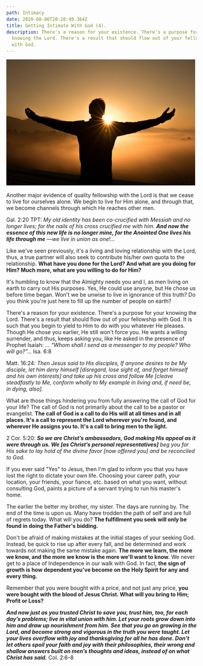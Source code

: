 ```yaml
---
path: Intimacy
date: 2020-08-06T20:28:49.364Z
title: Getting Intimate With God (4).
description: There's a reason for your existence. There's a purpose for your
  knowing the Lord. There's a result that should flow out of your fellowship
  with God.
---
```

![](../assets/photo-1499209974431-9dddcece7f88.jpg)

Another major evidence of quality fellowship with the Lord is that we cease to live for ourselves alone. We begin to live for Him alone, and through that, we become channels through which He reaches other men.

Gal. 2:20 TPT: *My old identity has been co-crucified with Messiah and no longer lives; for the nails of his cross crucified me with him. **And now the essence of this new life is no longer mine, for the Anointed One lives his life through me** —we live in union as one!...*

Like we've seen previously, it's a living and loving relationship with the Lord, thus, a true partner will also seek to contribute his/her own quota to the relationship. **What have you done for the Lord? And what are you doing for Him? Much more, what are you willing to do for Him?**

It's humbling to know that the Almighty needs you and I, as men living on earth to carry out His purposes. Yes, He could use anyone, but He chose us before time began. Won't we be unwise to live in ignorance of this truth? Do you think you're just here to fill up the number of people on earth?

There's a reason for your existence. There's a purpose for your knowing the Lord. There's a result that should flow out of your fellowship with God. It is such that you begin to yield to Him to do with you whatever He pleases. Though He chose you earlier, He still won't force you. He wants a willing surrender, and thus, keeps asking you, like He asked in the presence of Prophet Isaiah: *... “Whom shall I send as a messenger to my people? Who will go?”...* Isa. 6:8

Matt. 16:24: *Then Jesus said to His disciples, If anyone desires to be My disciple, let him deny himself \[disregard, lose sight of, and forget himself and his own interests] and take up his cross and follow Me \[cleave steadfastly to Me, conform wholly to My example in living and, if need be, in dying, also].*

What are those things hindering you from fully answering the call of God for your life? The call of God is not primarily about the call to be a pastor or evangelist. **The call of God is a call to do His will at all times and in all places. It's a call to represent the Lord wherever you're found, and wherever He assigns you to. It's a call to bring men to the light.**

2 Cor. 5:20: ***So we are Christ’s ambassadors, God making His appeal as it were through us. We \[as Christ’s personal representatives]** beg you for His sake to lay hold of the divine favor \[now offered you] and be reconciled to God.*

If you ever said "Yes" to Jesus, then I'm glad to inform you that you have lost the right to dictate your own life. Choosing your career path, your location, your friends, your fiance, etc. based on what you want, without consulting God, paints a picture of a servant trying to run his master's home.

The earlier the better my brother, my sister. The days are running by. The end of the time is upon us. Many have trodden the path of self and are full of regrets today. What will you do? **The fulfillment you seek will only be found in doing the Father's bidding.**

Don't be afraid of making mistakes at the initial stages of your seeking God. Instead, be quick to rise up after every fall, and be determined and work towards not making the same mistake again. **The more we learn, the more we know, and the more we know is the more we'll want to know.** We never get to a place of Independence in our walk with God. In fact, **the sign of growth is how dependent you've become on the Holy Spirit for any and every thing.**

Remember that you were bought with a price, and not just any price, **you were bought with the blood of Jesus Christ. What will you bring to Him; Profit or Loss?**

***And now just as you trusted Christ to save you, trust him, too, for each day’s problems; live in vital union with him. Let your roots grow down into him and draw up nourishment from him. See that you go on growing in the Lord, and become strong and vigorous in the truth you were taught. Let your lives overflow with joy and thanksgiving for all he has done. Don’t let others spoil your faith and joy with their philosophies, their wrong and shallow answers built on men’s thoughts and ideas, instead of on what Christ has said.*** Col. 2:6-8
